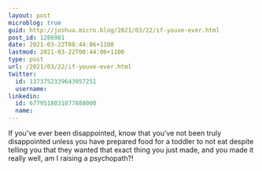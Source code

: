 ```yaml
---
layout: post
microblog: true
guid: http://joshua.micro.blog/2021/03/22/if-youve-ever.html
post_id: 1286981
date: 2021-03-22T08:44:06+1100
lastmod: 2021-03-22T08:44:06+1100
type: post
url: /2021/03/22/if-youve-ever.html
twitter:
  id: 1373752339643957251
  username: 
linkedin:
  id: 6779518031077888000
  name: 
---
```

If you’ve ever been disappointed, know that you’ve not been truly disappointed unless you have prepared food for a toddler to not eat despite telling you that they wanted that exact thing you just made, and you made it really well, am I raising a psychopath?!
